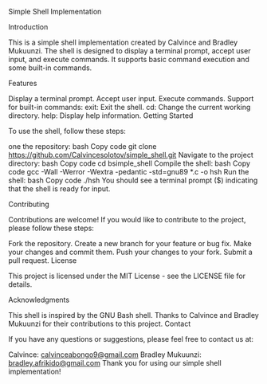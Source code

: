 Simple Shell Implementation

Introduction

This is a simple shell implementation created by Calvince and Bradley Mukuunzi. The shell is designed to display a terminal prompt, accept user input, and execute commands. It supports basic command execution and some built-in commands.

Features

Display a terminal prompt.
Accept user input.
Execute commands.
Support for built-in commands:
exit: Exit the shell.
cd: Change the current working directory.
help: Display help information.
Getting Started

To use the shell, follow these steps:

one the repository:
bash
Copy code
git clone https://github.com/Calvincesolotov/simple_shell.git
Navigate to the project directory:
bash
Copy code
cd bsimple_shell
Compile the shell:
bash
Copy code
gcc -Wall -Werror -Wextra -pedantic -std=gnu89 *.c -o hsh
Run the shell:
bash
Copy code
./hsh
You should see a terminal prompt ($) indicating that the shell is ready for input.

Contributing

Contributions are welcome! If you would like to contribute to the project, please follow these steps:

Fork the repository.
Create a new branch for your feature or bug fix.
Make your changes and commit them.
Push your changes to your fork.
Submit a pull request.
License

This project is licensed under the MIT License - see the LICENSE file for details.

Acknowledgments

This shell is inspired by the GNU Bash shell.
Thanks to Calvince and Bradley Mukuunzi for their contributions to this project.
Contact

If you have any questions or suggestions, please feel free to contact us at:

Calvince: calvinceabongo9@gmail.com
Bradley Mukuunzi: bradley.afrikido@gmail.com
Thank you for using our simple shell implementation!

